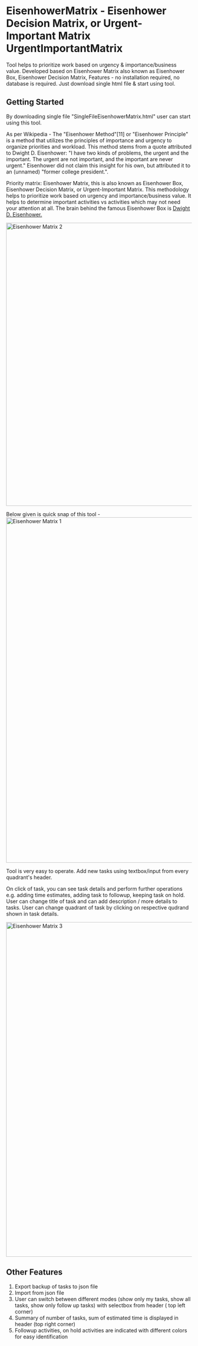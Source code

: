 # EisenhowerMatrix - Eisenhower Decision Matrix, or Urgent-Important Matrix UrgentImportantMatrix
Tool helps to prioritize work based on urgency &amp; importance/business value. Developed based on Eisenhower Matrix also known as Eisenhower Box, Eisenhower Decision Matrix,   Features - no installation required,  no database is required. Just download single html file &amp; start using tool.

## Getting Started

By downloading single file "SingleFileEisenhowerMatrix.html" user can start using this tool.

As per Wikipedia -  The "Eisenhower Method"[11] or "Eisenhower Principle" is a method that utilizes the principles
of importance and urgency to organize priorities and workload. This method stems from a quote attributed to Dwight D. Eisenhower:
"I have two kinds of problems, the urgent and the important. The urgent are not important, and the important are never
urgent." Eisenhower did not claim this insight for his own, but attributed it to an (unnamed) "former college president.".
           

Priority matrix: Eisenhower Matrix, this is also known as Eisenhower Box, Eisenhower Decision Matrix, or Urgent-Important Matrix.
This methodology helps to prioritize work based on urgency and importance/business value.
It helps to determine important activities vs activities which may not need your attention at all.
The brain behind the famous Eisenhower Box is <a  target="_blank"  href="https://en.wikipedia.org/wiki/Dwight_D._Eisenhower">Dwight D. Eisenhower. </a>        


<img width="768" alt="Eisenhower Matrix 2" src="https://user-images.githubusercontent.com/306496/226131407-793742d3-580c-44c0-9d69-8ef154d4b9a2.png">


Below given is quick snap of this tool - 
<img width="937" alt="Eisenhower Matrix 1" src="https://user-images.githubusercontent.com/306496/226131237-c1db745b-d5ab-4e53-b755-0a037a09c2fa.png">

Tool is very easy to operate. Add new tasks using textbox/input from every quadrant's header.

On click of task, you can see task details and perform further operations e.g. adding time estimates, adding task to followup, keeping task on hold. User can  change title of task and can add description / more details to tasks. User can change quadrant of task by clicking on respective qudrand shown in task details.

<img width="908" alt="Eisenhower Matrix 3" src="https://user-images.githubusercontent.com/306496/226131398-bd3efbd7-3e04-4fa3-903f-da31b768f272.png">

## Other Features

1. Export backup of tasks to json file
2. Import from json file
3. User can switch between different modes (show only my tasks, show all tasks, show only follow up tasks) with selectbox from header ( top left corner)
4. Summary of number of tasks, sum of estimated time is displayed in header (top right corner)
5. Followup activities, on hold activities are indicated with different colors for easy identification

